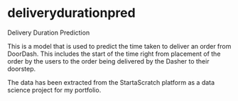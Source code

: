 # deliverydurationpred
Delivery Duration Prediction

This is a model that is used to predict the time taken to deliver an order from DoorDash. This includes the start of the time right from placement of the order by the users to the order being delivered by the Dasher to their doorstep.

The data has been extracted from the StartaScratch platform as a data science project for my portfolio.
